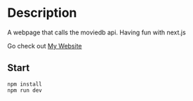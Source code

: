 # Description
A webpage that calls the moviedb api. Having fun with next.js

Go check out [My Website](https://movie-web-ecru.vercel.app/)

## Start
    npm install
    npm run dev